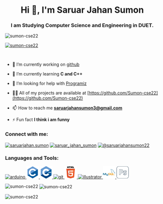 <h1 align="center">Hi 👋, I'm Saruar Jahan Sumon</h1>
<h3 align="center">I am Studying Computer Science and Engineering in DUET.</h3>

<p align="left"> <img src="https://komarev.com/ghpvc/?username=sumon-cse22&label=Profile%20views&color=0e75b6&style=flat" alt="sumon-cse22" /> </p>

<p align="left"> <a href="https://github.com/ryo-ma/github-profile-trophy"><img src="https://github-profile-trophy.vercel.app/?username=sumon-cse22" alt="sumon-cse22" /></a> </p>

<p align="left"> <a href="https://twitter.com/" target="blank"><img src="https://img.shields.io/twitter/follow/?logo=twitter&style=for-the-badge" alt="" /></a> </p>

- 🔭 I’m currently working on [github](https://github.com/Sumon-cse22)

- 🌱 I’m currently learning **C and C++**

- 🤝 I’m looking for help with [Programiz](https://www.programiz.com/)

- 👨‍💻 All of my projects are available at [https://github.com/Sumon-cse22](https://github.com/Sumon-cse22)

- 📫 How to reach me **saruarjahansumon3@gmail.com**

- ⚡ Fun fact **I think i am funny**

<h3 align="left">Connect with me:</h3>
<p align="left">
<a href="https://fb.com/saruarjahan.sumon" target="blank"><img align="center" src="https://raw.githubusercontent.com/rahuldkjain/github-profile-readme-generator/master/src/images/icons/Social/facebook.svg" alt="saruarjahan.sumon" height="30" width="40" /></a>
<a href="https://instagram.com/saruar_jahan_sumon" target="blank"><img align="center" src="https://raw.githubusercontent.com/rahuldkjain/github-profile-readme-generator/master/src/images/icons/Social/instagram.svg" alt="saruar_jahan_sumon" height="30" width="40" /></a>
<a href="https://www.youtube.com/c/@saruarjahansumon22" target="blank"><img align="center" src="https://raw.githubusercontent.com/rahuldkjain/github-profile-readme-generator/master/src/images/icons/Social/youtube.svg" alt="@saruarjahansumon22" height="30" width="40" /></a>
</p>

<h3 align="left">Languages and Tools:</h3>
<p align="left"> <a href="https://www.arduino.cc/" target="_blank" rel="noreferrer"> <img src="https://cdn.worldvectorlogo.com/logos/arduino-1.svg" alt="arduino" width="40" height="40"/> </a> <a href="https://www.cprogramming.com/" target="_blank" rel="noreferrer"> <img src="https://raw.githubusercontent.com/devicons/devicon/master/icons/c/c-original.svg" alt="c" width="40" height="40"/> </a> <a href="https://www.w3schools.com/cpp/" target="_blank" rel="noreferrer"> <img src="https://raw.githubusercontent.com/devicons/devicon/master/icons/cplusplus/cplusplus-original.svg" alt="cplusplus" width="40" height="40"/> </a> <a href="https://git-scm.com/" target="_blank" rel="noreferrer"> <img src="https://www.vectorlogo.zone/logos/git-scm/git-scm-icon.svg" alt="git" width="40" height="40"/> </a> <a href="https://www.w3.org/html/" target="_blank" rel="noreferrer"> <img src="https://raw.githubusercontent.com/devicons/devicon/master/icons/html5/html5-original-wordmark.svg" alt="html5" width="40" height="40"/> </a> <a href="https://www.adobe.com/in/products/illustrator.html" target="_blank" rel="noreferrer"> <img src="https://www.vectorlogo.zone/logos/adobe_illustrator/adobe_illustrator-icon.svg" alt="illustrator" width="40" height="40"/> </a> <a href="https://www.mysql.com/" target="_blank" rel="noreferrer"> <img src="https://raw.githubusercontent.com/devicons/devicon/master/icons/mysql/mysql-original-wordmark.svg" alt="mysql" width="40" height="40"/> </a> <a href="https://www.photoshop.com/en" target="_blank" rel="noreferrer"> <img src="https://raw.githubusercontent.com/devicons/devicon/master/icons/photoshop/photoshop-line.svg" alt="photoshop" width="40" height="40"/> </a> </p>

<p><img align="left" src="https://github-readme-stats.vercel.app/api/top-langs?username=sumon-cse22&show_icons=true&locale=en&layout=compact" alt="sumon-cse22" /></p>

<p>&nbsp;<img align="center" src="https://github-readme-stats.vercel.app/api?username=sumon-cse22&show_icons=true&locale=en" alt="sumon-cse22" /></p>

<p><img align="center" src="https://github-readme-streak-stats.herokuapp.com/?user=sumon-cse22&" alt="sumon-cse22" /></p>
